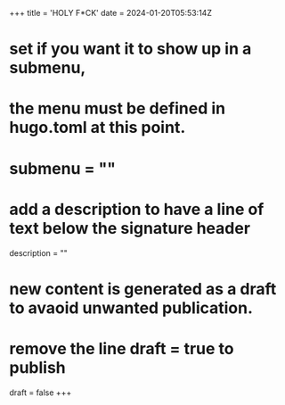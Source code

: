 +++
title = 'HOLY F*CK'
date = 2024-01-20T05:53:14Z
# set if you want it to show up in a submenu, 
# the menu must be defined in hugo.toml at this point.
# submenu = ""

# add a description to have a line of text below the signature header
description = ""

# new content is generated as a draft to avaoid unwanted publication.
# remove the line draft = true to publish
draft = false
+++
